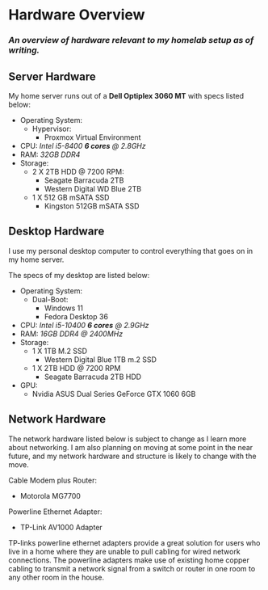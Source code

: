 
# Hardware Overview

### *An overview of hardware relevant to my homelab setup as of writing.*

## Server Hardware

My home server runs out of a **Dell Optiplex 3060 MT** with specs listed below:

- Operating System: 
  - Hypervisor:
    - Proxmox Virtual Environment
- CPU: *Intel i5-8400 **6 cores** @ 2.8GHz*
- RAM: *32GB DDR4*
- Storage:
  - 2 X 2TB HDD @ 7200 RPM: 
    - Seagate Barracuda 2TB
    - Western Digital WD Blue 2TB
  - 1 X 512 GB mSATA SSD
    - Kingston 512GB mSATA SSD

## Desktop Hardware

I use my personal desktop computer to control everything that goes on in my home server.

The specs of my desktop are listed below:

- Operating System:
  - Dual-Boot:
    - Windows 11
    - Fedora Desktop 36
- CPU: *Intel i5-10400 **6 cores** @ 2.9GHz*
- RAM: *16GB DDR4 @ 2400MHz*
- Storage:
  - 1 X 1TB M.2 SSD
    - Western Digital Blue 1TB m.2 SSD
  - 1 X 2TB HDD @ 7200 RPM
    - Seagate Barracuda 2TB HDD 
- GPU:
  - Nvidia ASUS Dual Series GeForce GTX 1060 6GB

## Network Hardware

The network hardware listed below is subject to change as I learn more about networking. I am also planning on moving at some point in the near future, and my network hardware and structure is likely to change with the move. 

Cable Modem plus Router:
  - Motorola MG7700

Powerline Ethernet Adapter:
  - TP-Link AV1000 Adapter

TP-links powerline ethernet adapters provide a great solution for users who live in a home where they are unable to pull cabling for wired network connections. The powerline adapters make use of existing home copper cabling to transmit a network signal from a switch or router in one room to any other room in the house. 